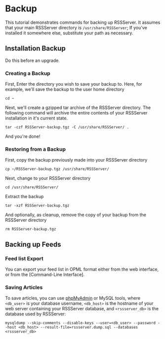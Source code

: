 # Backup

This tutorial demonstrates commands for backing up RSSServer. It assumes that your main RSSServer directory is `/usr/share/RSSServer`; If you've installed it somewhere else, substitute your path as necessary.

## Installation Backup

Do this before an upgrade.

### Creating a Backup

First, Enter the directory you wish to save your backup to. Here, for example, we'll save the backup to the user home directory
```
cd ~
```

Next, we'll create a gzipped tar archive of the RSSServer directory. The following command will archive the entire contents of your RSSServer installation in it's current state.
```
tar -czf RSSServer-backup.tgz -C /usr/share/RSSServer/ .
```

And you're done!

### Restoring from a Backup

First, copy the backup previously made into your RSSServer directory
```
cp ~/RSSServer-backup.tgz /usr/share/RSSServer/
```

Next, change to your RSSServer directory
```
cd /usr/share/RSSServer/
```

Extract the backup
```
tar -xzf RSSServer-backup.tgz
```

And optionally, as cleanup, remove the copy of your backup from the RSSServer directory
```
rm RSSServer-backup.tgz
```

## Backing up Feeds

### Feed list Export
You can export your feed list in OPML format either from the web interface, or from the [Command-Line Interface].

### Saving Articles

To save articles, you can use [phpMyAdmin](https://www.phpmyadmin.net/) or MySQL tools, where `<db_user>` is your database username, `<db_host>` is the hostname of your web server containing your RSSServer database, and `<rssserver_db>` is the database used by RSSServer:
```
mysqldump --skip-comments --disable-keys --user=<db_user> --password --host <db_host> --result-file=rssserver.dump.sql --databases <rssserver_db>
```
